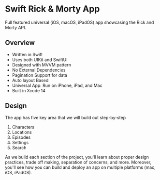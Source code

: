 # Swift Rick & Morty App

Full featured universal (iOS, macOS, iPadOS) app showcasing the Rick and Morty API.

## Overview
- Written in Swift
- Uses both UIKit and SwiftUI
- Designed with MVVM pattern
- No External Dependencies
- Pagination Support for data
- Auto layout Based
- Universal App: Run on iPhone, iPad, and Mac
- Built in Xcode 14

## Design

The app has five key area that we will build out step-by-step

1. Characters
2. Locations
3. Episodes
4. Settings
5. Search

As we build each section of the project, you'll learn about proper design practices, trade off making, separation of concerns, and more. Moreover, you'll see how you can build and deploy an app on multiple platforms (mac, iOS, iPadOS).